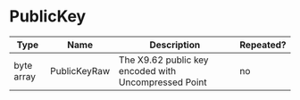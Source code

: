 # PublicKey

Type|Name|Description|Repeated?
-|-|-|-
byte array|PublicKeyRaw|The X9.62 public key encoded with Uncompressed Point|no
